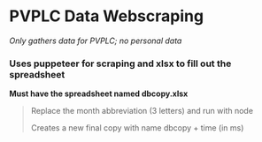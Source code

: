 # PVPLC Data Webscraping

*Only gathers data for PVPLC; no personal data*

### Uses puppeteer for scraping and xlsx to fill out the spreadsheet

**Must have the spreadsheet named dbcopy.xlsx**

> Replace the month abbreviation (3 letters) and run with node
> 
> Creates a new final copy with name dbcopy + time (in ms)
